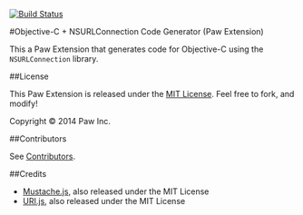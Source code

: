 [![Build Status](https://travis-ci.org/LuckyMarmot/Paw-ObjCNSURLConnectionCodeGenerator.svg?branch=master)](https://travis-ci.org/LuckyMarmot/Paw-ObjCNSURLConnectionCodeGenerator)

#Objective-C + NSURLConnection Code Generator (Paw Extension)

This a Paw Extension that generates code for Objective-C using the `NSURLConnection` library.

##License

This Paw Extension is released under the [MIT License](LICENSE). Feel free to fork, and modify!

Copyright © 2014 Paw Inc.

##Contributors

See [Contributors](https://github.com/LuckyMarmot/Paw-ObjCNSURLConnectionCodeGenerator/graphs/contributors).

##Credits

* [Mustache.js](https://github.com/janl/mustache.js/), also released under the MIT License
* [URI.js](http://medialize.github.io/URI.js/), also released under the MIT License
